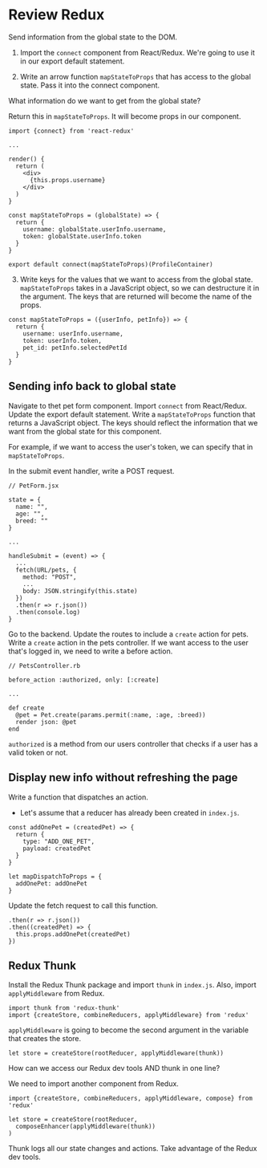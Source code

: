 # Review Redux

Send information from the global state to the DOM.

1. Import the `connect` component from React/Redux. We're going to use it in our export default statement.

2. Write an arrow function `mapStateToProps` that has access to the global state. Pass it into the connect component.

What information do we want to get from the global state?

Return this in `mapStateToProps`. It will become props in our component.

```
import {connect} from 'react-redux'

...

render() {
  return (
    <div>
      {this.props.username}
    </div>
  )
}

const mapStateToProps = (globalState) => {
  return {
    username: globalState.userInfo.username,
    token: globalState.userInfo.token
  }
}

export default connect(mapStateToProps)(ProfileContainer)
```

3. Write keys for the values that we want to access from the global state. `mapStateToProps` takes in a JavaScript object, so we can destructure it in the argument. The keys that are returned will become the name of the props.

```
const mapStateToProps = ({userInfo, petInfo}) => {
  return {
    username: userInfo.username,
    token: userInfo.token,
    pet_id: petInfo.selectedPetId
  }
}
```

## Sending info back to global state
Navigate to thet pet form component. Import `connect` from React/Redux. Update the export default statement. Write a `mapStateToProps` function that returns a JavaScript object. The keys should reflect the information that we want from the global state for this component.

For example, if we want to access the user's token, we can specify that in `mapStateToProps`.

In the submit event handler, write a POST request.

```
// PetForm.jsx

state = {
  name: "",
  age: "",
  breed: ""
}

...

handleSubmit = (event) => {
  ...
  fetch(URL/pets, {
    method: "POST",
    ...
    body: JSON.stringify(this.state)
  })
  .then(r => r.json())
  .then(console.log)
}
```

Go to the backend. Update the routes to include a `create` action for pets. Write a `create` action in the pets controller. If we want access to the user that's logged in, we need to write a before action.

```
// PetsController.rb

before_action :authorized, only: [:create]

...

def create
  @pet = Pet.create(params.permit(:name, :age, :breed))
  render json: @pet
end
```

`authorized` is a method from our users controller that checks if a user has a valid token or not.

## Display new info without refreshing the page
Write a function that dispatches an action.
* Let's assume that a reducer has already been created in `index.js`.

```
const addOnePet = (createdPet) => {
  return {
    type: "ADD_ONE_PET",
    payload: createdPet
  }
}

let mapDispatchToProps = {
  addOnePet: addOnePet
}
```

Update the fetch request to call this function.
```
.then(r => r.json())
.then((createdPet) => {
  this.props.addOnePet(createdPet)
})
```

## Redux Thunk
Install the Redux Thunk package and import `thunk` in `index.js`. Also, import `applyMiddleware` from Redux.

```
import thunk from 'redux-thunk'
import {createStore, combineReducers, applyMiddleware} from 'redux'
```

`applyMiddleware` is going to become the second argument in the variable that creates the store.

```
let store = createStore(rootReducer, applyMiddleware(thunk))
```

How can we access our Redux dev tools AND thunk in one line?

We need to import another component from Redux.

```
import {createStore, combineReducers, applyMiddleware, compose} from 'redux'

let store = createStore(rootReducer, 
  composeEnhancer(applyMiddleware(thunk))
)
```

Thunk logs all our state changes and actions. Take advantage of the Redux dev tools.